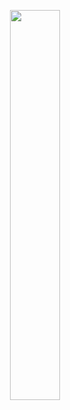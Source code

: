 <p align="center" width="100%">
    <img width="40%" src="https://user-images.githubusercontent.com/95715941/145102384-4fdfb3c7-7785-4b86-aa7a-e53b917e38f8.gif">
</p>
